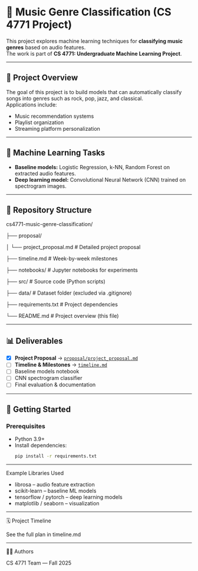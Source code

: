 # 🎵 Music Genre Classification (CS 4771 Project)

This project explores machine learning techniques for **classifying music genres** based on audio features.  
The work is part of **CS 4771: Undergraduate Machine Learning Project**.

---

## 📌 Project Overview
The goal of this project is to build models that can automatically classify songs into genres such as rock, pop, jazz, and classical.  
Applications include:
- Music recommendation systems
- Playlist organization
- Streaming platform personalization

---

## 🧠 Machine Learning Tasks
- **Baseline models:** Logistic Regression, k-NN, Random Forest on extracted audio features.  
- **Deep learning model:** Convolutional Neural Network (CNN) trained on spectrogram images.  

---

## 📂 Repository Structure
cs4771-music-genre-classification/

├── proposal/

│ └── project_proposal.md # Detailed project proposal

├── timeline.md # Week-by-week milestones

├── notebooks/ # Jupyter notebooks for experiments

├── src/ # Source code (Python scripts)

├── data/ # Dataset folder (excluded via .gitignore)

├── requirements.txt # Project dependencies

└── README.md # Project overview (this file)

---

## 📊 Deliverables
- [x] **Project Proposal** → [`proposal/project_proposal.md`](proposal/project_proposal.md)  
- [ ] **Timeline & Milestones** → [`timeline.md`](timeline.md)  
- [ ] Baseline models notebook  
- [ ] CNN spectrogram classifier  
- [ ] Final evaluation & documentation  

---

## 🚀 Getting Started
### Prerequisites
- Python 3.9+  
- Install dependencies:
  ```bash
  pip install -r requirements.txt

---

Example Libraries Used
- librosa – audio feature extraction
- scikit-learn – baseline ML models
- tensorflow / pytorch – deep learning models
- matplotlib / seaborn – visualization

---

🗓️ Project Timeline

See the full plan in timeline.md

---

👨‍💻 Authors

CS 4771 Team — Fall 2025
